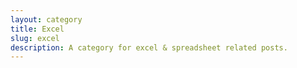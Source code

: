 ```yaml
---
layout: category
title: Excel
slug: excel
description: A category for excel & spreadsheet related posts.
---
```

